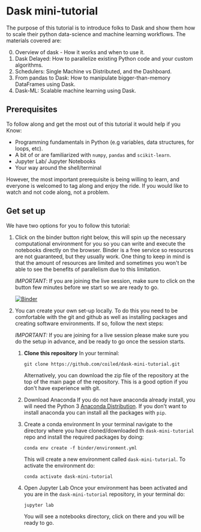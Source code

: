 # Dask mini-tutorial 

The purpose of this tutorial is to introduce folks to Dask and show them how to scale their python data-science and machine learning workflows. The materials covered are:

0. Overview of dask - How it works and when to use it. 
1. Dask Delayed: How to parallelize existing Python code and your custom algorithms. 
2. Schedulers: Single Machine vs Distributed, and the Dashboard.   
3. From pandas to Dask: How to manipulate bigger-than-memory DataFrames using Dask.  
4. Dask-ML: Scalable machine learning using Dask.  

## Prerequisites

To follow along and get the most out of this tutorial it would help if you Know:

- Programming fundamentals in Python (e.g variables, data structures, for loops, etc).
- A bit of or are familiarized with `numpy`, `pandas` and `scikit-learn`. 
- Jupyter Lab/ Jupyter Notebooks
- Your way around the shell/terminal 

However, the most important prerequisite is being willing to learn, and everyone is 
welcomed to tag along and enjoy the ride. If you would like to watch and not code along, 
not a problem.

## Get set up

We have two options for you to follow this tutorial:

1. Click on the binder button right below, this will spin up the necessary computational environment for you so you can write and execute the notebooks directly on the browser. Binder is a free service so resources are not guaranteed, but they usually work. One thing 
to keep in mind is that the amount of resources are limited and sometimes you won't be able to see the benefits of parallelism due to this limitation. 

    *IMPORTANT*: If you are joining the live session, make sure to click on the button few minutes before we start so we are ready to go. 

    [![Binder](https://mybinder.org/badge_logo.svg)](https://mybinder.org/v2/gh/coiled/dask-mini-tutorial/HEAD)


2. You can create your own set-up locally. To do this you need to be comfortable with the git and github as well as installing packages and creating software environments. If so, follow the next steps:

    *IMPORTANT:* If you are joining for a live session please make sure you do the setup in advance, and be ready to go once the session starts.

    1. **Clone this repository**
        In your terminal:

        ```
        git clone https://github.com/coiled/dask-mini-tutorial.git
        ```
        Alternatively, you can download the zip file of the repository at the top of the main page of the repository. This is a good option if you don't have experience with git.
        
    2. Download Anaconda 
        If you do not have anaconda already install, you will need the Python 3 [Anaconda Distribution](https://www.anaconda.com/products/individual). If you don't want to install anaconda you can install all the packages with `pip`.
    
    3. Create a conda environment
        In your terminal navigate to the directory where you have cloned/downloaded th `dask-mini-tutorial` repo and install the required packages by doing:

        ```
        conda env create -f binder/environment.yml
        ```

        This will create a new environment called `dask-mini-tutorial`. To activate the environment do:

        ```
        conda activate dask-mini-tutorial
        ```

    4. Open Jupyter Lab
        Once your environment has been activated and you are in the `dask-mini-tutorial` repository, in your terminal do:

        ```
        jupyter lab
        ```

        You will see a notebooks directory, click on there and you will be ready to go.








